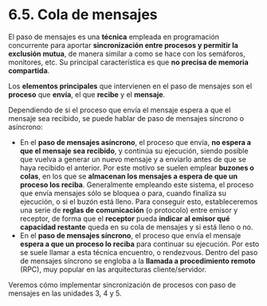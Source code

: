 # 6.5. Cola de mensajes

 El paso de mensajes es una **técnica** empleada en programación concurrente para aportar **sincronización entre procesos y permitir la exclusión mutua**, de manera similar a como se hace con los semáforos, monitores, etc. Su principal característica es que **no precisa de memoria compartida**.

 Los **elementos principales** que intervienen en el paso de mensajes son el **proceso** que **envía**, el que **recibe** y el **mensaje**.

 Dependiendo de si el proceso que envía el mensaje espera a que el mensaje sea recibido, se puede hablar de paso de mensajes síncrono o asíncrono:

* En el **paso de mensajes asíncrono**, el proceso que envía, **no espera a que el mensaje sea recibido**, y continúa su ejecución, siendo posible que vuelva a generar un nuevo mensaje y a enviarlo antes de que se haya recibido el anterior. Por este motivo se suelen emplear **buzones o colas**, en los que se **almacenan los mensajes a espera de que un proceso los reciba**. Generalmente empleando este sistema, el proceso que envía mensajes sólo se bloquea o para, cuando finaliza su ejecución, o si el buzón está lleno. Para conseguir esto, estableceremos una serie de **reglas de comunicación** \(o protocolo\) entre emisor y receptor, de forma que el **receptor** pueda **indicar al emisor qué capacidad restante** queda en su cola de mensajes y si está lleno o no.
* En el **paso de mensajes síncrono**, el proceso que envía el mensaje **espera a que un proceso lo reciba** para continuar su ejecución. Por esto se suele llamar a esta técnica encuentro, o rendezvous. Dentro del paso de mensajes síncrono se engloba a la **llamada a procedimiento remoto** \(RPC\), muy popular en las arquitecturas cliente/servidor.

 Veremos cómo implementar sincronización de procesos con paso de mensajes en las unidades 3, 4 y 5.

